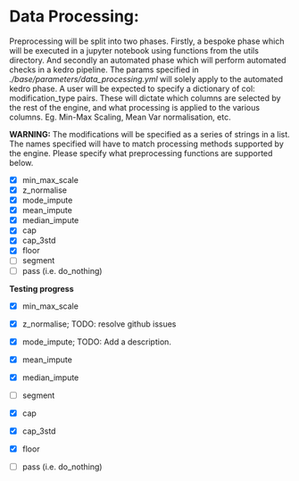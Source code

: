 # Data Processing:

Preprocessing will be split into two phases.
Firstly, a bespoke phase which will be executed in a jupyter notebook
using functions from the utils directory. And secondly an
automated phase which will perform automated checks
in a kedro pipeline. The params specified in
*./base/parameters/data_processing.yml*
will solely apply to the automated kedro phase.
A user will be expected to specify a dictionary of
col: modification_type pairs. These will dictate which
columns are selected by the rest of the engine, and what
processing is applied to the various columns. Eg. Min-Max Scaling,
Mean Var normalisation, etc.

**WARNING:** The modifications will be specified as a series of
strings in a list. The names specified will have to match
processing methods supported by the engine. Please specify what 
preprocessing functions are supported below.

- [X] min\_max_scale
- [X] z_normalise
- [X] mode\_impute
- [X] mean\_impute
- [X] median\_impute
- [X] cap
- [X] cap\_3std
- [X] floor
- [ ] segment
- [ ] pass (i.e. do\_nothing)

**Testing progress**
- [X] min\_max_scale
- [X] z_normalise; TODO: resolve github issues
- [X] mode\_impute; TODO: Add a description.
- [X] mean\_impute
- [X] median\_impute
- [ ] segment
- [X] cap
- [X] cap\_3std
- [X] floor
- [ ] pass (i.e. do\_nothing)

